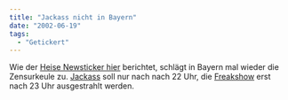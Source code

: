 ```yaml
---
title: "Jackass nicht in Bayern"
date: "2002-06-19"
tags:
  - "Getickert"
---
```


Wie der [Heise Newsticker hier](http://www.heise.de/newsticker/data/daa-18.06.02-001/) berichtet, schlägt in Bayern mal wieder die Zensurkeule zu. [Jackass](http://www.mtv.de/jackass/index.php?historie=,,,Home,MTV+Shows&groupie=28&) soll nur nach nach 22 Uhr, die [Freakshow](http://www.mtv.de/freakshow/index.php?historie=,,,Home,MTV+Shows&groupie=28&) erst nach 23 Uhr ausgestrahlt werden.

